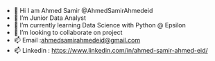 * 👋 Hi I am Ahmed Samir @AhmedSamirAhmedeid
* 👀 I’m Junior Data Analyst
* 🌱 I’m currently learning Data Science with Python @ Epsilon
* 💞️ I’m looking to collaborate on project
* 📫 Email :ahmedsamirahmedeid@gmail.com
* 📫 Linkedin : https://www.linkedin.com/in/ahmed-samir-ahmed-eid/
